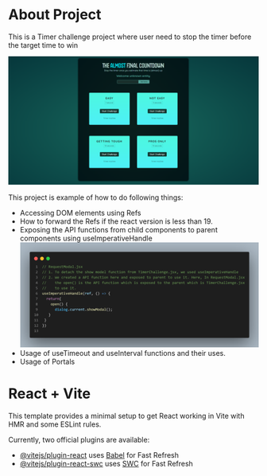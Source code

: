 # About Project

This is a Timer challenge project where user need to stop the timer before the target time to win

![alt text](image-1.png)

This project is example of how to do following things:
- Accessing DOM elements using Refs
- How to forward the Refs if the react version is less than 19.
- Exposing the API functions from child components to parent components using useImperativeHandle
![alt text](image.png)
- Usage of useTimeout and useInterval functions and their uses.
- Usage of Portals



# React + Vite

This template provides a minimal setup to get React working in Vite with HMR and some ESLint rules.

Currently, two official plugins are available:

- [@vitejs/plugin-react](https://github.com/vitejs/vite-plugin-react/blob/main/packages/plugin-react/README.md) uses [Babel](https://babeljs.io/) for Fast Refresh
- [@vitejs/plugin-react-swc](https://github.com/vitejs/vite-plugin-react-swc) uses [SWC](https://swc.rs/) for Fast Refresh
